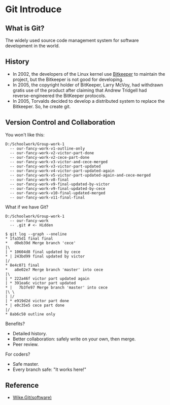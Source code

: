 # Git Introduce

## What is Git?

The widely used source code management system for software development in the world.

## History

- In 2002, the developers of the Linux kernel use [Bitkeeper](https://en.wikipedia.org/wiki/BitKeeper) to maintain the project, but the Bitkeeper is not good for developing.
- In 2005, the copyright holder of BitKeeper, Larry McVoy, had withdrawn gratis use of the product after claiming that Andrew Tridgell had reverse-engineered the BitKeeper protocols.
- In 2005, Torvalds decided to develop a distributed system to replace the Bitkeeper. So, he create git.

## Version Control and Collaboration

You won't like this:

````
D:/Schoolwork/Group-work-1
  -- our-fancy-work-v1-outline-only
  -- our-fancy-work-v2-victor-part-done
  -- our-fancy-work-v2-cece-part-done
  -- our-fancy-work-v3-victor-and-cece-merged
  -- our-fancy-work-v3-victor-part-updated
  -- our-fancy-work-v4-victor-part-updated-again
  -- our-fancy-work-v5-victor-part-updated-again-and-cece-merged
  -- our-fancy-work-v8-final
  -- our-fancy-work-v9-final-updated-by-victor
  -- our-fancy-work-v9-final-updated-by-cece
  -- our-fancy-work-v10-final-updated-merged
  -- our-fancy-work-v11-final-final
````

What if we have Git?

````
D:/Schoolwork/Group-work-1
  -- our-fancy-work
  -- .git # <- Hidden
````

````
$ git log --graph --oneline
* 1fa35d1 final final
*   d0eb39d Merge branch 'cece'
|\  
| * 10604d8 final updated by cece
* | 243bd99 final updated by victor
|/  
* 8e4c071 final
*   a8e02e7 Merge branch 'master' into cece
|\  
| * 222a46f victor part updated again
| * 391ea6c victor part updated
* |   7b3fe97 Merge branch 'master' into cece
|\ \  
| |/  
| * e919d2d victor part done
* | e0c35e5 cece part done
|/  
* 8ab6c50 outline only
````

Benefits?
- Detailed history.
- Better collaboration: safely write on your own, then merge.
- Peer review.

For coders?
- Safe master.
- Every branch safe: "It works here!"

## Reference

- [Wike.Git(software)](https://en.wikipedia.org/wiki/Git_(software))
